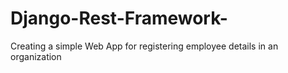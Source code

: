 # Django-Rest-Framework-
Creating a simple Web App for registering employee details in an organization
